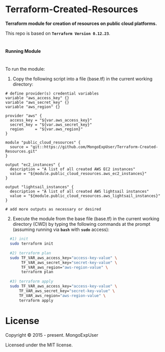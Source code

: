 #
# Terraform-Created-Resources

<strong>Terraform module for creation of resources on public cloud platforms.</strong>

This repo is based on <strong>```Terraform Version 0.12.23```</strong>.

#
<strong>Running Module</strong>
#

To run the module:

1) Copy the following script into a file (base.tf) in the current working directory:

```hcl
# define provider(s) credential variables
variable "aws_access_key" {}
variable "aws_secret_key" {}
variable "aws_region" {}

provider "aws" {
  access_key = "${var.aws_access_key}"
  secret_key = "${var.aws_secret_key}"
  region     = "${var.aws_region}"
}

module "public_cloud_resources" {
  source = "git::https://github.com/MongoExpUser/Terraform-Created-Resources.git"
}

output "ec2_instances" {
  description = "A list of all created AWS EC2 instances"
  value = "${module.public_cloud_resources.aws_ec2_instances}"
}

output "lightsail_instances" {
  description = "A list of all created AWS lightsail instances"
  value = "${module.public_cloud_resources.aws_lightsail_instances}"
}

# add more outputs as necessary or desired
```


2) Execute the module from the base file (base.tf) in the current working directory (CWD) by typing the following commands at the prompt (assuming running via <strong>```bash```</strong>  with <strong>```sudo```</strong> access):


```bash
  #1) init
  sudo terraform init
  
  #2) terraform plan
  sudo TF_VAR_aws_access_key="access-key-value" \
       TF_VAR_aws_secret_key="secret-key-value" \
       TF_VAR_aws_region="aws-region-value" \
       terraform plan
                                                                                    
  #3) terraform apply
  sudo TF_VAR_aws_access_key="access-key-value" \
      TF_VAR_aws_secret_key="secret-key-value" \
      TF_VAR_aws_region="aws-region-value" \
      terraform apply
```

# License

Copyright © 2015 - present. MongoExpUser

Licensed under the MIT license.
